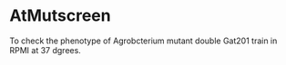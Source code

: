 # AtMutscreen
To check the phenotype of Agrobcterium mutant double Gat201 train in RPMI at 37 dgrees.
